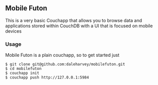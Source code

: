 ## Mobile Futon

This is a very basic Couchapp that allows you to browse data and applications stored within CouchDB with a UI that is focused on mobile devices

### Usage

Mobile Futon is a plain couchapp, so to get started just

    $ git clone git@github.com:daleharvey/mobilefuton.git
    $ cd mobilefuton
    $ couchapp init
    $ couchapp push http://127.0.0.1:5984